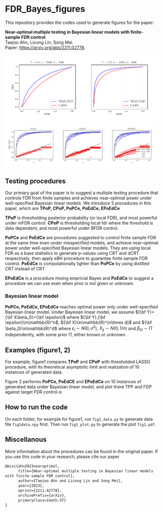 # FDR_Bayes_figures
 
This repository provides the codes used to generate figures for the paper:

**Near-optimal multiple testing in Bayesian linear models with finite-sample FDR control**.  
Taejoo Ahn, Licong Lin, Song Mei.  
Paper: https://arxiv.org/abs/2211.02778.

![](fig1.png)
![](fig2.png)


## Testing procedures

Our primary goal of the paper is to suggest a multiple testing procedure that controls FDR from finite samples and achieves near-optimal power under
well-specified Bayesian linear models. We introduce 5 procedures in this paper, which are **TPoP, CPoP, PoPCe, PoEdCe, EPoEdCe**

**TPoP** is thresholding posterior probability (or local FDR), and most powerful under mFDR control.
**CPoP** is thresholding local fdr where the threshold is data dependent, and most powerful under BFDR control.

**PoPCe** and **PoEdCe** are procedures suggested to control finite sample FDR at the same time even under misspecified models, and achieve near-optimal power under well-specified Bayesian linear models. They are using local FDR as a base statistics to generate p-values using CRT and dCRT respectively, then apply eBH procedure to guarantee finite sample FDR control. **PoEdCe** is computationally lighter than **PoPCe** by using distilled CRT instead of CRT.

**EPoEdCe** is a procedure mixing empricial Bayes and **PoEdCe** to suggest a procedure we can use even when prior is not given or unknown. 

### Bayesian linear model

**PoPCe, PoEdCe, EPoEdCe** reaches optimal power only under well-specified Bayesian linear model. Under Bayesian linear model, we assume ${\bf Y}={\bf X\beta_0}+{\bf \epsilon}$ where ${\bf Y},{\bf \epsilon}\in\mathbb{R}^n$, ${\bf X}\in\mathbb{R}^{n\times d}$ and ${\bf \beta_0}\in\mathbb{R}^d$ where $\epsilon_i\sim N(0,\sigma^2)$, $X_{ij}\sim N(0,1/n)$ and $\beta_{0i}\sim\Pi$ independently, with some prior $\Pi$, either known or unknown.

## Examples (figure1, 2)

For example, figure1 compares **TPoP** and **CPoP** with thresholded LASSO procedure, with its theoretical asymptotic limit and realization of 10 instances of generated data. 

Figure 2 performs **PoPCe, PoEdCE** and **EPoEdCe** on 10 instances of generated data under Bayesian linear model, and plot there TPP and FDP against target FDR control $\alpha$. 

## How to run the code

On each folder, for example for figure1, run `fig1_data.py` to generate data file `fig1data.npy` first. Then run `fig1_plot.py` to generate the plot `fig1.pdf`.

## Miscellanous
  
More information about the procedures can be found in the original paper. 
If you use this code in your research, please cite our paper
```
@misc{ahn2023nearoptimal,
      title={Near-optimal multiple testing in Bayesian linear models with finite-sample FDR control}, 
      author={Taejoo Ahn and Licong Lin and Song Mei},
      year={2023},
      eprint={2211.02778},
      archivePrefix={arXiv},
      primaryClass={math.ST}
}
```

